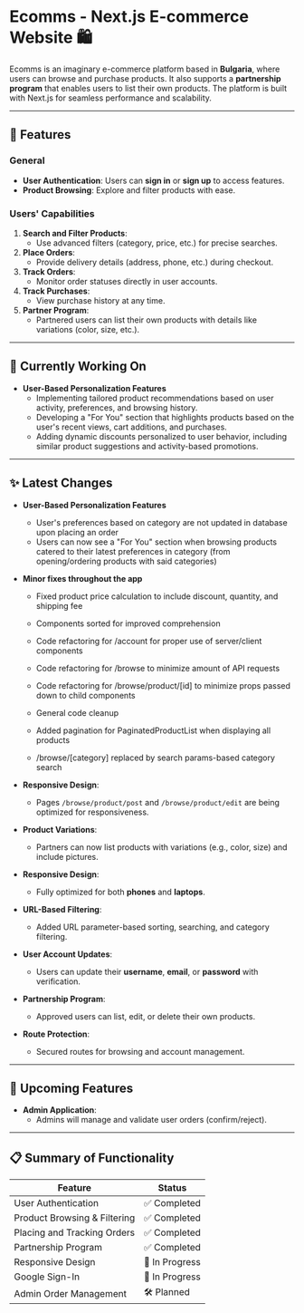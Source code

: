 # Ecomms - Next.js E-commerce Website 🛍️

Ecomms is an imaginary e-commerce platform based in **Bulgaria**, where users can browse and purchase products. It also supports a **partnership program** that enables users to list their own products. The platform is built with Next.js for seamless performance and scalability.

---

## 🌟 Features

### **General**

- **User Authentication**: Users can **sign in** or **sign up** to access features.
- **Product Browsing**: Explore and filter products with ease.

### **Users' Capabilities**

1. **Search and Filter Products**:
   - Use advanced filters (category, price, etc.) for precise searches.
2. **Place Orders**:
   - Provide delivery details (address, phone, etc.) during checkout.
3. **Track Orders**:
   - Monitor order statuses directly in user accounts.
4. **Track Purchases**:
   - View purchase history at any time.
5. **Partner Program**:
   - Partnered users can list their own products with details like variations (color, size, etc.).

---

## 🔧 Currently Working On

- **User-Based Personalization Features**
  - Implementing tailored product recommendations based on user activity, preferences, and browsing history.
  - Developing a "For You" section that highlights products based on the user's recent views, cart additions, and purchases.
  - Adding dynamic discounts personalized to user behavior, including similar product suggestions and activity-based promotions.

---

## ✨ Latest Changes

- **User-Based Personalization Features**

  - User's preferences based on category are not updated in database upon placing an order
  - Users can now see a "For You" section when browsing products catered to their latest preferences in category (from opening/ordering products with said categories)

- **Minor fixes throughout the app**

  - Fixed product price calculation to include discount, quantity, and shipping fee

  - Components sorted for improved comprehension
  - Code refactoring for /account for proper use of server/client components
  - Code refactoring for /browse to minimize amount of API requests
  - Code refactoring for /browse/product/[id] to minimize props passed down to child components
  - General code cleanup

  - Added pagination for PaginatedProductList when displaying all products

  - /browse/[category] replaced by search params-based category search

- **Responsive Design**:
  - Pages `/browse/product/post` and `/browse/product/edit` are being optimized for responsiveness.
- **Product Variations**:
  - Partners can now list products with variations (e.g., color, size) and include pictures.
- **Responsive Design**:
  - Fully optimized for both **phones** and **laptops**.
- **URL-Based Filtering**:
  - Added URL parameter-based sorting, searching, and category filtering.
- **User Account Updates**:
  - Users can update their **username**, **email**, or **password** with verification.
- **Partnership Program**:
  - Approved users can list, edit, or delete their own products.
- **Route Protection**:
  - Secured routes for browsing and account management.

---

## 🚀 Upcoming Features

- **Admin Application**:
  - Admins will manage and validate user orders (confirm/reject).

---

## 📋 Summary of Functionality

| Feature                      | Status         |
| ---------------------------- | -------------- |
| User Authentication          | ✅ Completed   |
| Product Browsing & Filtering | ✅ Completed   |
| Placing and Tracking Orders  | ✅ Completed   |
| Partnership Program          | ✅ Completed   |
| Responsive Design            | 🚧 In Progress |
| Google Sign-In               | 🚧 In Progress |
| Admin Order Management       | 🛠️ Planned     |
